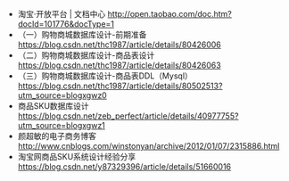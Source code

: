 * 淘宝·开放平台 | 文档中心 http://open.taobao.com/doc.htm?docId=101776&docType=1
* （一）购物商城数据库设计-前期准备 https://blog.csdn.net/thc1987/article/details/80426006
* （二）购物商城数据库设计-商品表设计 https://blog.csdn.net/thc1987/article/details/80426063
*  （三）购物商城数据库设计-商品表DDL（Mysql）https://blog.csdn.net/thc1987/article/details/80502513?utm_source=blogxgwz0
* 商品SKU数据库设计 https://blog.csdn.net/zeb_perfect/article/details/40977755?utm_source=blogxgwz1
* 颜超敏的电子商务博客 http://www.cnblogs.com/winstonyan/archive/2012/01/07/2315886.html
*  淘宝网商品SKU系统设计经验分享 https://blog.csdn.net/y87329396/article/details/51660016
